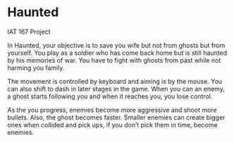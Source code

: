 # Haunted
IAT 167 Project

In Haunted, your objective is to save you wife but not from ghosts but from yourself. You play as a soldier who has come back home but is still haunted by his memories of war. You have to fight with ghosts from past while not harming you family. 

 The movement is controlled by keyboard and aiming is by the mouse. You can also shift to dash in later stages in the game. When you can an enemy, a ghost starts following you and when it reaches you, you lose control.

 As the you progress, enemies become more aggressive and shoot more bullets. Also, the ghost becomes faster. Smaller enemies can create bigger ones when collided and pick ups, if you don’t pick them in time, become enemies.
